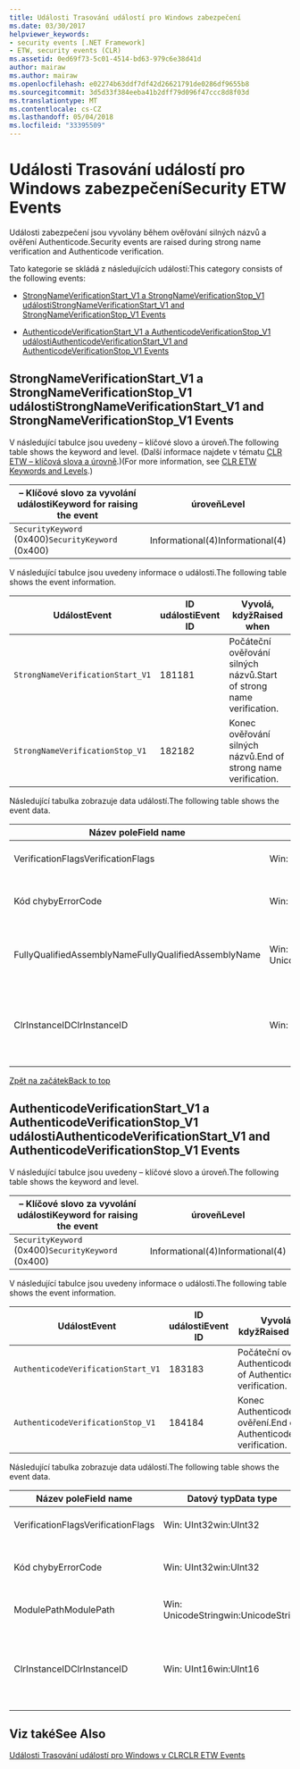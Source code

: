 ```yaml
---
title: Události Trasování událostí pro Windows zabezpečení
ms.date: 03/30/2017
helpviewer_keywords:
- security events [.NET Framework]
- ETW, security events (CLR)
ms.assetid: 0ed69f73-5c01-4514-bd63-979c6e38d41d
author: mairaw
ms.author: mairaw
ms.openlocfilehash: e02274b63ddf7df42d26621791de0286df9655b8
ms.sourcegitcommit: 3d5d33f384eeba41b2dff79d096f47ccc8d8f03d
ms.translationtype: MT
ms.contentlocale: cs-CZ
ms.lasthandoff: 05/04/2018
ms.locfileid: "33395509"
---
```

# <a name="security-etw-events"></a><span data-ttu-id="05558-102">Události Trasování událostí pro Windows zabezpečení</span><span class="sxs-lookup"><span data-stu-id="05558-102">Security ETW Events</span></span>
<a name="top"></a> <span data-ttu-id="05558-103">Události zabezpečení jsou vyvolány během ověřování silných názvů a ověření Authenticode.</span><span class="sxs-lookup"><span data-stu-id="05558-103">Security events are raised during strong name verification and Authenticode verification.</span></span>  
  
 <span data-ttu-id="05558-104">Tato kategorie se skládá z následujících událostí:</span><span class="sxs-lookup"><span data-stu-id="05558-104">This category consists of the following events:</span></span>  
  
-   [<span data-ttu-id="05558-105">StrongNameVerificationStart_V1 a StrongNameVerificationStop_V1 události</span><span class="sxs-lookup"><span data-stu-id="05558-105">StrongNameVerificationStart_V1 and StrongNameVerificationStop_V1 Events</span></span>](#strongnameverificationstart_v1_and_strongnameverificationstop_v1_events)  
  
-   [<span data-ttu-id="05558-106">AuthenticodeVerificationStart_V1 a AuthenticodeVerificationStop_V1 události</span><span class="sxs-lookup"><span data-stu-id="05558-106">AuthenticodeVerificationStart_V1 and AuthenticodeVerificationStop_V1 Events</span></span>](#authenticodeverificationstart_v1_and_authenticodeverificationstop_v1_events)  
  
<a name="strongnameverificationstart_v1_and_strongnameverificationstop_v1_events"></a>   
## <a name="strongnameverificationstartv1-and-strongnameverificationstopv1-events"></a><span data-ttu-id="05558-107">StrongNameVerificationStart_V1 a StrongNameVerificationStop_V1 události</span><span class="sxs-lookup"><span data-stu-id="05558-107">StrongNameVerificationStart_V1 and StrongNameVerificationStop_V1 Events</span></span>  
 <span data-ttu-id="05558-108">V následující tabulce jsou uvedeny – klíčové slovo a úroveň.</span><span class="sxs-lookup"><span data-stu-id="05558-108">The following table shows the keyword and level.</span></span> <span data-ttu-id="05558-109">(Další informace najdete v tématu [CLR ETW – klíčová slova a úrovně](../../../docs/framework/performance/clr-etw-keywords-and-levels.md).)</span><span class="sxs-lookup"><span data-stu-id="05558-109">(For more information, see [CLR ETW Keywords and Levels](../../../docs/framework/performance/clr-etw-keywords-and-levels.md).)</span></span>  
  
|<span data-ttu-id="05558-110">– Klíčové slovo za vyvolání události</span><span class="sxs-lookup"><span data-stu-id="05558-110">Keyword for raising the event</span></span>|<span data-ttu-id="05558-111">úroveň</span><span class="sxs-lookup"><span data-stu-id="05558-111">Level</span></span>|  
|-----------------------------------|-----------|  
|<span data-ttu-id="05558-112">`SecurityKeyword` (0x400)</span><span class="sxs-lookup"><span data-stu-id="05558-112">`SecurityKeyword` (0x400)</span></span>|<span data-ttu-id="05558-113">Informational(4)</span><span class="sxs-lookup"><span data-stu-id="05558-113">Informational(4)</span></span>|  
  
 <span data-ttu-id="05558-114">V následující tabulce jsou uvedeny informace o události.</span><span class="sxs-lookup"><span data-stu-id="05558-114">The following table shows the event information.</span></span>  
  
|<span data-ttu-id="05558-115">Událost</span><span class="sxs-lookup"><span data-stu-id="05558-115">Event</span></span>|<span data-ttu-id="05558-116">ID události</span><span class="sxs-lookup"><span data-stu-id="05558-116">Event ID</span></span>|<span data-ttu-id="05558-117">Vyvolá, když</span><span class="sxs-lookup"><span data-stu-id="05558-117">Raised when</span></span>|  
|-----------|--------------|-----------------|  
|`StrongNameVerificationStart_V1`|<span data-ttu-id="05558-118">181</span><span class="sxs-lookup"><span data-stu-id="05558-118">181</span></span>|<span data-ttu-id="05558-119">Počáteční ověřování silných názvů.</span><span class="sxs-lookup"><span data-stu-id="05558-119">Start of strong name verification.</span></span>|  
|`StrongNameVerificationStop_V1`|<span data-ttu-id="05558-120">182</span><span class="sxs-lookup"><span data-stu-id="05558-120">182</span></span>|<span data-ttu-id="05558-121">Konec ověřování silných názvů.</span><span class="sxs-lookup"><span data-stu-id="05558-121">End of strong name verification.</span></span>|  
  
 <span data-ttu-id="05558-122">Následující tabulka zobrazuje data událostí.</span><span class="sxs-lookup"><span data-stu-id="05558-122">The following table shows the event data.</span></span>  
  
|<span data-ttu-id="05558-123">Název pole</span><span class="sxs-lookup"><span data-stu-id="05558-123">Field name</span></span>|<span data-ttu-id="05558-124">Datový typ</span><span class="sxs-lookup"><span data-stu-id="05558-124">Data type</span></span>|<span data-ttu-id="05558-125">Popis</span><span class="sxs-lookup"><span data-stu-id="05558-125">Description</span></span>|  
|----------------|---------------|-----------------|  
|<span data-ttu-id="05558-126">VerificationFlags</span><span class="sxs-lookup"><span data-stu-id="05558-126">VerificationFlags</span></span>|<span data-ttu-id="05558-127">Win: UInt32</span><span class="sxs-lookup"><span data-stu-id="05558-127">win:UInt32</span></span>|<span data-ttu-id="05558-128">Příznaky ověření.</span><span class="sxs-lookup"><span data-stu-id="05558-128">The verification flags.</span></span>|  
|<span data-ttu-id="05558-129">Kód chyby</span><span class="sxs-lookup"><span data-stu-id="05558-129">ErrorCode</span></span>|<span data-ttu-id="05558-130">Win: UInt32</span><span class="sxs-lookup"><span data-stu-id="05558-130">win:UInt32</span></span>|<span data-ttu-id="05558-131">Kód chyby HResult.</span><span class="sxs-lookup"><span data-stu-id="05558-131">The HResult error code.</span></span>|  
|<span data-ttu-id="05558-132">FullyQualifiedAssemblyName</span><span class="sxs-lookup"><span data-stu-id="05558-132">FullyQualifiedAssemblyName</span></span>|<span data-ttu-id="05558-133">Win: UnicodeString</span><span class="sxs-lookup"><span data-stu-id="05558-133">win:UnicodeString</span></span>|<span data-ttu-id="05558-134">Plně kvalifikovaný název.</span><span class="sxs-lookup"><span data-stu-id="05558-134">The fully qualified assembly name.</span></span>|  
|<span data-ttu-id="05558-135">ClrInstanceID</span><span class="sxs-lookup"><span data-stu-id="05558-135">ClrInstanceID</span></span>|<span data-ttu-id="05558-136">Win: UInt16</span><span class="sxs-lookup"><span data-stu-id="05558-136">win:UInt16</span></span>|<span data-ttu-id="05558-137">Jedinečné ID pro instanci CLR nebo CoreCLR.</span><span class="sxs-lookup"><span data-stu-id="05558-137">Unique ID for the instance of CLR or CoreCLR.</span></span>|  
  
 [<span data-ttu-id="05558-138">Zpět na začátek</span><span class="sxs-lookup"><span data-stu-id="05558-138">Back to top</span></span>](#top)  
  
<a name="authenticodeverificationstart_v1_and_authenticodeverificationstop_v1_events"></a>   
## <a name="authenticodeverificationstartv1-and-authenticodeverificationstopv1-events"></a><span data-ttu-id="05558-139">AuthenticodeVerificationStart_V1 a AuthenticodeVerificationStop_V1 události</span><span class="sxs-lookup"><span data-stu-id="05558-139">AuthenticodeVerificationStart_V1 and AuthenticodeVerificationStop_V1 Events</span></span>  
 <span data-ttu-id="05558-140">V následující tabulce jsou uvedeny – klíčové slovo a úroveň.</span><span class="sxs-lookup"><span data-stu-id="05558-140">The following table shows the keyword and level.</span></span>  
  
|<span data-ttu-id="05558-141">– Klíčové slovo za vyvolání události</span><span class="sxs-lookup"><span data-stu-id="05558-141">Keyword for raising the event</span></span>|<span data-ttu-id="05558-142">úroveň</span><span class="sxs-lookup"><span data-stu-id="05558-142">Level</span></span>|  
|-----------------------------------|-----------|  
|<span data-ttu-id="05558-143">`SecurityKeyword` (0x400)</span><span class="sxs-lookup"><span data-stu-id="05558-143">`SecurityKeyword` (0x400)</span></span>|<span data-ttu-id="05558-144">Informational(4)</span><span class="sxs-lookup"><span data-stu-id="05558-144">Informational(4)</span></span>|  
  
 <span data-ttu-id="05558-145">V následující tabulce jsou uvedeny informace o události.</span><span class="sxs-lookup"><span data-stu-id="05558-145">The following table shows the event information.</span></span>  
  
|<span data-ttu-id="05558-146">Událost</span><span class="sxs-lookup"><span data-stu-id="05558-146">Event</span></span>|<span data-ttu-id="05558-147">ID události</span><span class="sxs-lookup"><span data-stu-id="05558-147">Event ID</span></span>|<span data-ttu-id="05558-148">Vyvolá, když</span><span class="sxs-lookup"><span data-stu-id="05558-148">Raised when</span></span>|  
|-----------|--------------|-----------------|  
|`AuthenticodeVerificationStart_V1`|<span data-ttu-id="05558-149">183</span><span class="sxs-lookup"><span data-stu-id="05558-149">183</span></span>|<span data-ttu-id="05558-150">Počáteční ověření Authenticode.</span><span class="sxs-lookup"><span data-stu-id="05558-150">Start of Authenticode verification.</span></span>|  
|`AuthenticodeVerificationStop_V1`|<span data-ttu-id="05558-151">184</span><span class="sxs-lookup"><span data-stu-id="05558-151">184</span></span>|<span data-ttu-id="05558-152">Konec Authenticode ověření.</span><span class="sxs-lookup"><span data-stu-id="05558-152">End of Authenticode verification.</span></span>|  
  
 <span data-ttu-id="05558-153">Následující tabulka zobrazuje data událostí.</span><span class="sxs-lookup"><span data-stu-id="05558-153">The following table shows the event data.</span></span>  
  
|<span data-ttu-id="05558-154">Název pole</span><span class="sxs-lookup"><span data-stu-id="05558-154">Field name</span></span>|<span data-ttu-id="05558-155">Datový typ</span><span class="sxs-lookup"><span data-stu-id="05558-155">Data type</span></span>|<span data-ttu-id="05558-156">Popis</span><span class="sxs-lookup"><span data-stu-id="05558-156">Description</span></span>|  
|----------------|---------------|-----------------|  
|<span data-ttu-id="05558-157">VerificationFlags</span><span class="sxs-lookup"><span data-stu-id="05558-157">VerificationFlags</span></span>|<span data-ttu-id="05558-158">Win: UInt32</span><span class="sxs-lookup"><span data-stu-id="05558-158">win:UInt32</span></span>|<span data-ttu-id="05558-159">Příznaky ověření.</span><span class="sxs-lookup"><span data-stu-id="05558-159">The verification flags.</span></span>|  
|<span data-ttu-id="05558-160">Kód chyby</span><span class="sxs-lookup"><span data-stu-id="05558-160">ErrorCode</span></span>|<span data-ttu-id="05558-161">Win: UInt32</span><span class="sxs-lookup"><span data-stu-id="05558-161">win:UInt32</span></span>|<span data-ttu-id="05558-162">Kód chyby HResult.</span><span class="sxs-lookup"><span data-stu-id="05558-162">The HResult error code.</span></span>|  
|<span data-ttu-id="05558-163">ModulePath</span><span class="sxs-lookup"><span data-stu-id="05558-163">ModulePath</span></span>|<span data-ttu-id="05558-164">Win: UnicodeString</span><span class="sxs-lookup"><span data-stu-id="05558-164">win:UnicodeString</span></span>|<span data-ttu-id="05558-165">Cesta k modulu.</span><span class="sxs-lookup"><span data-stu-id="05558-165">The module path.</span></span>|  
|<span data-ttu-id="05558-166">ClrInstanceID</span><span class="sxs-lookup"><span data-stu-id="05558-166">ClrInstanceID</span></span>|<span data-ttu-id="05558-167">Win: UInt16</span><span class="sxs-lookup"><span data-stu-id="05558-167">win:UInt16</span></span>|<span data-ttu-id="05558-168">Jedinečné ID pro instanci CLR nebo CoreCLR.</span><span class="sxs-lookup"><span data-stu-id="05558-168">Unique ID for the instance of CLR or CoreCLR.</span></span>|  
  
## <a name="see-also"></a><span data-ttu-id="05558-169">Viz také</span><span class="sxs-lookup"><span data-stu-id="05558-169">See Also</span></span>  
 [<span data-ttu-id="05558-170">Události Trasování událostí pro Windows v CLR</span><span class="sxs-lookup"><span data-stu-id="05558-170">CLR ETW Events</span></span>](../../../docs/framework/performance/clr-etw-events.md)
